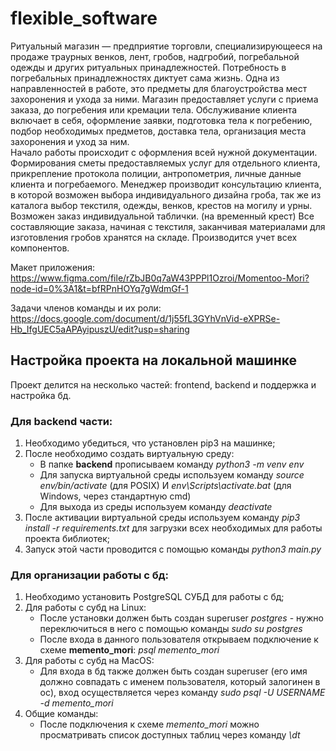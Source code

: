 # flexible_software

Ритуальный магазин — предприятие торговли, специализирующееся на продаже траурных венков, лент, гробов, надгробий, погребальной одежды и других ритуальных принадлежностей. Потребность в погребальных принадлежностях диктует сама жизнь. 
Одна из направленностей в работе, это предметы для благоустройства мест захоронения и ухода за ними. Магазин предоставляет услуги с приема заказа, до погребения или кремации тела. 
Обслуживание клиента включает в себя, оформление заявки, подготовка тела к погребению, подбор необходимых предметов, доставка тела, организация места захоронения и уход за ним.  
Начало работы происходит с оформления всей нужной документации. Формирования сметы предоставляемых услуг для отдельного клиента, прикрепление протокола полиции, антропометрия, личные данные клиента и погребаемого. 
Менеджер производит консультацию клиента, в которой возможен выбора индивидуального дизайна гроба, так же из каталога выбор текстиля, одежды, венков, крестов на могилу и урны. Возможен заказ индивидуальной таблички. (на временный крест)
Все составляющие заказа, начиная с текстиля, заканчивая материалами для изготовления гробов хранятся на складе. Производится учет всех компонентов.

Макет приложения: https://www.figma.com/file/rZbJB0q7aW43PPPl1Ozroi/Momentoo-Mori?node-id=0%3A1&t=bfRPnHOYq7gWdmGf-1

Задачи членов команды и их роли: https://docs.google.com/document/d/1j55fL3GYhVnVid-eXPRSe-Hb_IfgUEC5aAPAyipuszU/edit?usp=sharing

## Настройка проекта на локальной машинке
Проект делится на несколько частей: frontend, backend и поддержка и настройка бд.
### Для backend части:
1. Необходимо убедиться, что установлен pip3 на машинке;
2. После необходимо создать виртуальную среду:
    * В папке **backend** прописываем команду *python3 -m venv env*
    * Для запуска виртуальной среды используем команду *source env/bin/activate* (для POSIX) И *env\Scripts\activate.bat* (для Windows, через стандартную cmd)
    * Для выхода из среды используем команду *deactivate*
3. После активации виртуальной среды используем команду *pip3 install -r requirements.txt* для загрузки всех необходимых для работы проекта библиотек;
4. Запуск этой части проводится с помощью команды *python3 main.py*

### Для организации работы с бд:
1. Необходимо установить PostgreSQL СУБД для работы с бд;
2. Для работы с субд на Linux:
    * После установки должен быть создан superuser *postgres* - нужно переключиться в него с помощью команды *sudo su postgres*
    * После входа в данного пользователя открываем подключение к схеме **memento_mori**: *psql memento_mori*
3. Для работы с субд на MacOS:
    * Для входа в бд также должен быть создан superuser (его имя должно совпадать с именем пользователя, который залогинен в ос), вход осуществляется через команду *sudo psql -U USERNAME -d memento_mori*
4. Общие команды:
    * После подключения к схеме *memento_mori* можно просматривать список доступных таблиц через команду *\dt*
